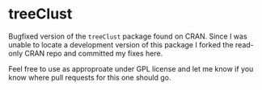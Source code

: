 # treeClust

Bugfixed version of the `treeClust` package found on CRAN. Since I was unable to locate a development version of this package I forked the read-only CRAN repo and committed my fixes here.

Feel free to use as approproate under GPL license and let me know if you know where pull requests for this one should go.

